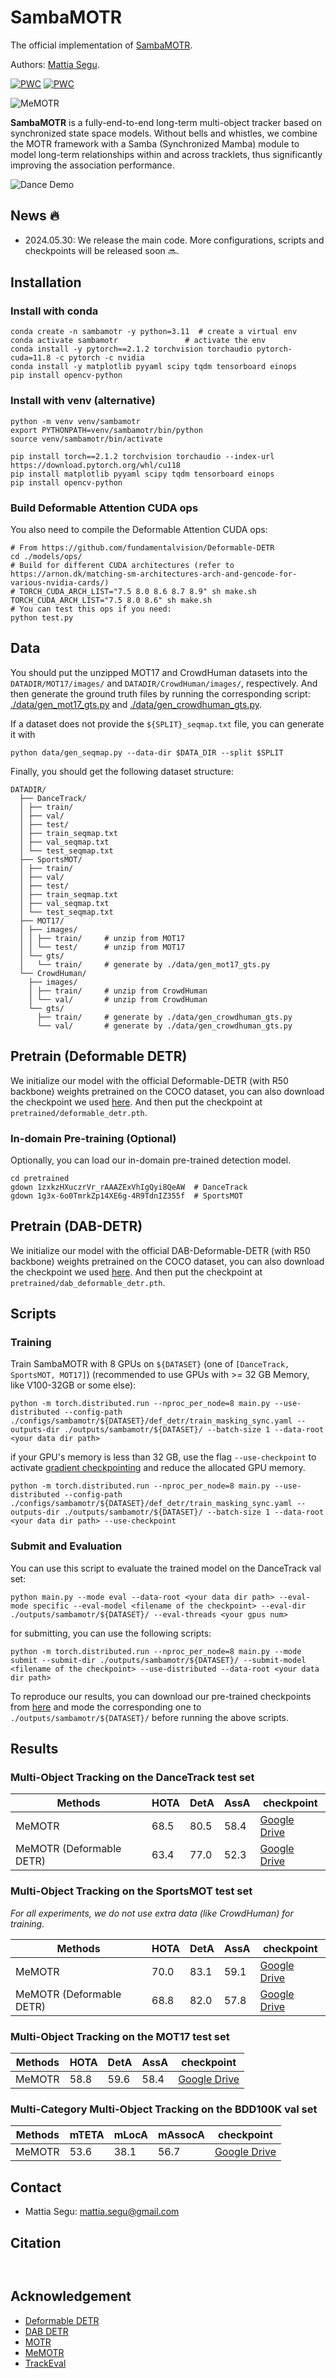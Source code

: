 # SambaMOTR

The official implementation of [SambaMOTR]().

Authors: [Mattia Segu](https://mattiasegu.github.io).

[![PWC](https://img.shields.io/endpoint.svg?url=https://paperswithcode.com/badge/memotr-long-term-memory-augmented-transformer/multi-object-tracking-on-dancetrack)](https://paperswithcode.com/sota/multi-object-tracking-on-dancetrack?p=memotr-long-term-memory-augmented-transformer)
[![PWC](https://img.shields.io/endpoint.svg?url=https://paperswithcode.com/badge/memotr-long-term-memory-augmented-transformer/multiple-object-tracking-on-sportsmot)](https://paperswithcode.com/sota/multiple-object-tracking-on-sportsmot?p=memotr-long-term-memory-augmented-transformer)

![MeMOTR](./assets/overview.png)

**SambaMOTR** is a fully-end-to-end long-term multi-object tracker based on synchronized state space models. Without bells and whistles, we combine the MOTR framework with a Samba (Synchronized Mamba) module to model long-term relationships within and across tracklets, thus significantly improving the association performance.

![Dance Demo](assets/dancetrack_demo.gif)

## News :fire:

- 2024.05.30: We release the main code. More configurations, scripts and checkpoints will be released soon :soon:.

## Installation

### Install with conda
```shell
conda create -n sambamotr -y python=3.11  # create a virtual env
conda activate sambamotr               # activate the env
conda install -y pytorch==2.1.2 torchvision torchaudio pytorch-cuda=11.8 -c pytorch -c nvidia
conda install -y matplotlib pyyaml scipy tqdm tensorboard einops
pip install opencv-python
```

### Install with venv (alternative)
```shell
python -m venv venv/sambamotr
export PYTHONPATH=venv/sambamotr/bin/python
source venv/sambamotr/bin/activate

pip install torch==2.1.2 torchvision torchaudio --index-url https://download.pytorch.org/whl/cu118
pip install matplotlib pyyaml scipy tqdm tensorboard einops
pip install opencv-python
```

### Build Deformable Attention CUDA ops

You also need to compile the Deformable Attention CUDA ops:

```shell
# From https://github.com/fundamentalvision/Deformable-DETR
cd ./models/ops/
# Build for different CUDA architectures (refer to https://arnon.dk/matching-sm-architectures-arch-and-gencode-for-various-nvidia-cards/)
# TORCH_CUDA_ARCH_LIST="7.5 8.0 8.6 8.7 8.9" sh make.sh
TORCH_CUDA_ARCH_LIST="7.5 8.0 8.6" sh make.sh
# You can test this ops if you need:
python test.py
```

## Data

You should put the unzipped MOT17 and CrowdHuman datasets into the `DATADIR/MOT17/images/` and `DATADIR/CrowdHuman/images/`, respectively. And then generate the ground truth files by running the corresponding script: [./data/gen_mot17_gts.py](./data/gen_mot17_gts.py) and [./data/gen_crowdhuman_gts.py](./data/gen_crowdhuman_gts.py). 

If a dataset does not provide the `${SPLIT}_seqmap.txt` file, you can generate it with

```shell
python data/gen_seqmap.py --data-dir $DATA_DIR --split $SPLIT
```

Finally, you should get the following dataset structure:
```
DATADIR/
  ├── DanceTrack/
  │ ├── train/
  │ ├── val/
  │ ├── test/
  │ ├── train_seqmap.txt
  │ ├── val_seqmap.txt
  │ └── test_seqmap.txt
  ├── SportsMOT/
  │ ├── train/
  │ ├── val/
  │ ├── test/
  │ ├── train_seqmap.txt
  │ ├── val_seqmap.txt
  │ └── test_seqmap.txt
  ├── MOT17/
  │ ├── images/
  │ │ ├── train/     # unzip from MOT17
  │ │ └── test/      # unzip from MOT17
  │ └── gts/
  │   └── train/     # generate by ./data/gen_mot17_gts.py
  └── CrowdHuman/
    ├── images/
    │ ├── train/     # unzip from CrowdHuman
    │ └── val/       # unzip from CrowdHuman
    └── gts/
      ├── train/     # generate by ./data/gen_crowdhuman_gts.py
      └── val/       # generate by ./data/gen_crowdhuman_gts.py
```


## Pretrain (Deformable DETR)

We initialize our model with the official Deformable-DETR (with R50 backbone) weights pretrained on the COCO dataset, you can also download the checkpoint we used [here](https://drive.google.com/file/d/1JYKyRYzUH7uo9eVfDaVCiaIGZb5YTCuI/view?usp=sharing). And then put the checkpoint at `pretrained/deformable_detr.pth`.

### In-domain Pre-training (Optional)
Optionally, you can load our in-domain pre-trained detection model.
```shell
cd pretrained
gdown 1zxkzHXuczrVr_rAAAZExVhIgQyi8QeAW  # DanceTrack
gdown 1g3x-6o0TmrkZp14XE6g-4R9TdnIZ355f  # SportsMOT
```
## Pretrain (DAB-DETR)

We initialize our model with the official DAB-Deformable-DETR (with R50 backbone) weights pretrained on the COCO dataset, you can also download the checkpoint we used [here](https://drive.google.com/file/d/17FxIGgIZJih8LWkGdlIOe9ZpVZ9IRxSj/view?usp=sharing). And then put the checkpoint at `pretrained/dab_deformable_detr.pth`.

## Scripts

### Training
Train SambaMOTR with 8 GPUs on `${DATASET}` (one of `[DanceTrack, SportsMOT, MOT17]`) (recommended to use GPUs with >= 32 GB Memory, like V100-32GB or some else):
```shell
python -m torch.distributed.run --nproc_per_node=8 main.py --use-distributed --config-path ./configs/sambamotr/${DATASET}/def_detr/train_masking_sync.yaml --outputs-dir ./outputs/sambamotr/${DATASET}/ --batch-size 1 --data-root <your data dir path>
```
if your GPU's memory is less than 32 GB, use the flag `--use-checkpoint` to activate [gradient checkpointing](https://pytorch.org/docs/1.13/checkpoint.html?highlight=checkpoint#torch.utils.checkpoint.checkpoint) and reduce the allocated GPU memory. 
```shell
python -m torch.distributed.run --nproc_per_node=8 main.py --use-distributed --config-path ./configs/sambamotr/${DATASET}/def_detr/train_masking_sync.yaml --outputs-dir ./outputs/sambamotr/${DATASET}/ --batch-size 1 --data-root <your data dir path> --use-checkpoint
```

### Submit and Evaluation
You can use this script to evaluate the trained model on the DanceTrack val set:
```shell
python main.py --mode eval --data-root <your data dir path> --eval-mode specific --eval-model <filename of the checkpoint> --eval-dir ./outputs/sambamotr/${DATASET}/ --eval-threads <your gpus num>
```
for submitting, you can use the following scripts:
```shell
python -m torch.distributed.run --nproc_per_node=8 main.py --mode submit --submit-dir ./outputs/sambamotr/${DATASET}/ --submit-model <filename of the checkpoint> --use-distributed --data-root <your data dir path>
```
To reproduce our results, you can download our pre-trained checkpoints from [here](https://drive.google.com/file/...) and mode the corresponding one to `./outputs/sambamotr/${DATASET}/` before running the above scripts.


## Results

### Multi-Object Tracking on the DanceTrack test set

| Methods                  | HOTA | DetA | AssA | checkpoint                                                   |
| ------------------------ | ---- | ---- | ---- | ------------------------------------------------------------ |
| MeMOTR                   | 68.5 | 80.5 | 58.4 | [Google Drive](https://drive.google.com/file/d/1_Xh-TDwwDIeacVEywwlYNvyRmhTKB5K2/view?usp=sharing) |
| MeMOTR (Deformable DETR) | 63.4 | 77.0 | 52.3 | [Google Drive](https://drive.google.com/file/d/1B72E6PGhJmtsx5BsEisJ8vXHXvBK1nTD/view?usp=drive_link) |



### Multi-Object Tracking on the SportsMOT test set
*For all experiments, we do not use extra data (like CrowdHuman) for training.*

| Methods                  | HOTA | DetA | AssA | checkpoint                                                   |
| ------------------------ | ---- | ---- | ---- | ------------------------------------------------------------ |
| MeMOTR                   | 70.0 | 83.1 | 59.1 | [Google Drive](https://drive.google.com/file/d/1sZkOi9r5WXk7uopUXQoF0H0t9o5VjUmw/view?usp=drive_link) |
| MeMOTR (Deformable DETR) | 68.8 | 82.0 | 57.8 | [Google Drive](https://drive.google.com/file/d/14aKtLV5t09LrfegP7yiJk2zgb3bvaOND/view?usp=drive_link) |

### Multi-Object Tracking on the MOT17 test set

| Methods | HOTA | DetA | AssA | checkpoint                                                   |
| ------- | ---- | ---- | ---- | ------------------------------------------------------------ |
| MeMOTR  | 58.8 | 59.6 | 58.4 | [Google Drive](https://drive.google.com/file/d/1MPZJfP91Pb1ThnX5dvxZ7tcjDH8t9hew/view?usp=drive_link) |



### Multi-Category Multi-Object Tracking on the BDD100K val set

| Methods | mTETA | mLocA | mAssocA | checkpoint                                                   |
| ------- | ----- | ----- | ------- | ------------------------------------------------------------ |
| MeMOTR  | 53.6  | 38.1  | 56.7    | [Google Drive](https://drive.google.com/file/d/1vmDme7ANVOjwLrvBJasLHJ2EBEoinA-t/view?usp=drive_link) |



## Contact

- Mattia Segu: mattia.segu@gmail.com

## Citation
```bibtex



```

## Acknowledgement

- [Deformable DETR](https://github.com/fundamentalvision/Deformable-DETR)
- [DAB DETR](https://github.com/IDEA-Research/DAB-DETR)
- [MOTR](https://github.com/megvii-research/MOTR)
- [MeMOTR](https://github.com/MCG-NJU/MeMOTR)
- [TrackEval](https://github.com/JonathonLuiten/TrackEval)
